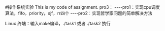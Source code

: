 #操作系统实验
This is my code of assignment.
pro3：
----pro1：实现cpu调度算法，fifo，priority，sjf，rr四个
----pro2：实现哲学家问题的简单解决方法

Linux 终端：输入make编译，./task1  或者  ./task2 执行
